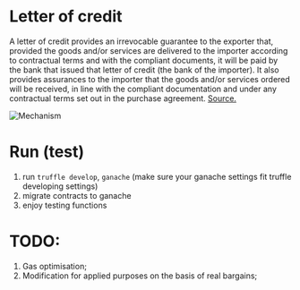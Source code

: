 # Letter of credit
A letter of credit provides an irrevocable guarantee to the exporter that, provided the goods and/or services are delivered to the importer according to contractual terms and with the compliant documents, it will be paid by the bank that issued that letter of credit (the bank of the importer). It also provides assurances to the importer that the goods and/or services ordered will be received, in line with the compliant documentation and under any contractual terms set out in the purchase agreement. 
[Source.](http://tfig.unece.org/contents/letters-of-credit.htm)


![Mechanism](http://tfig.unece.org/contents/images/Letterofcredit.jpg)


# Run (test)
1) run ```truffle develop```, ```ganache``` (make sure your ganache settings fit truffle developing settings)
2) migrate contracts to ganache
3) enjoy testing functions

# TODO:
1) Gas optimisation;
2) Modification for applied purposes on the basis of real bargains;
